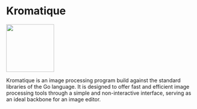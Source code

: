 # Kromatique
<img src="https://raw.githubusercontent.com/KennyTheBard/Kromatique/master/logo.png" width="128">

Kromatique is an image processing program build against the standard
libraries of the Go language. It is designed to offer fast and efficient
image processing tools through a simple and non-interactive interface,
serving as an ideal backbone for an image editor.
